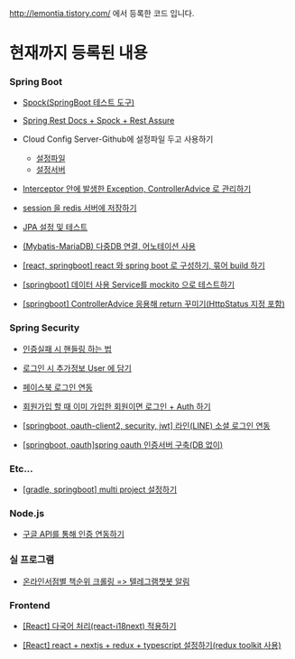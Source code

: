 http://lemontia.tistory.com/ 에서 등록한 코드 입니다.

# 현재까지 등록된 내용

### Spring Boot
* [Spock(SpringBoot 테스트 도구)](https://github.com/lemontia/test-spock)

* [Spring Rest Docs + Spock + Rest Assure](https://github.com/lemontia/SpringRestDocs-Spock)

* Cloud Config Server-Github에 설정파일 두고 사용하기
    - [설정파일](https://github.com/lemontia/SpringCloudConfigRepository)
    - [설정서버](https://github.com/lemontia/SpringCloudConfig_GIT)

* [Interceptor 안에 발생한 Exception, ControllerAdvice 로 관리하기](https://github.com/lemontia/IntercepterTest)

* [session 을 redis 서버에 저장하기](https://github.com/lemontia/SpringBootSessionRedis)

* [JPA 설정 및 테스트](https://github.com/lemontia/SpringSecurityLogin)

* [(Mybatis-MariaDB) 다중DB 연결, 어노테이션 사용](https://github.com/lemontia/SpringbootMultiDataSources)

* [[react, springboot] react 와 spring boot 로 구성하기, 묶어 build 하기](https://github.com/lemontia/springboot_react)

* [[springboot] 데이터 사용 Service를 mockito 으로 테스트하기](https://github.com/lemontia/mockitoTest)

* [[springboot] ControllerAdvice 응용해 return 꾸미기(HttpStatus 지정 포함)](https://github.com/lemontia/controllerAdviceCustom)


### Spring Security
* [인증실패 시 핸들링 하는 법](https://github.com/lemontia/SpringSecurityBasicAuth)

* [로그인 시 추가정보 User 에 담기](https://github.com/lemontia/SpringBootBase)

* [페이스북 로그인 연동](https://github.com/lemontia/SpringBoot2_oauth2)

* [회원가입 할 때 이미 가입한 회원이면 로그인 + Auth 하기](https://github.com/lemontia/SpringSecurityLogin)

* [[springboot, oauth-client2, security, jwt] 라인(LINE) 소셜 로그인 연동](https://github.com/lemontia/springOauth2Client-LINE)

* [[springboot, oauth]spring oauth 인증서버 구축(DB 없이)](https://github.com/lemontia/spring_oauth-authorization_server-noDB)



### Etc...
* [[gradle, springboot] multi project 설정하기](https://github.com/lemontia/gradle_multi_module)


### Node.js
* [구글 API를 통해 인증 연동하기](https://github.com/lemontia/googleOauthJavascript)


### 실 프로그램
* [온라인서점별 책순위 크롤링 => 텔레그램챗봇 알림](https://github.com/lemontia/bookRankCrawler)


### Frontend
* [[React] 다국어 처리(react-i18next) 적용하기](https://github.com/lemontia/sample-react-i18next)

* [[React] react + nextjs + redux + typescript 설정하기(redux toolkit 사용)](https://github.com/lemontia/react-redux-sample)
